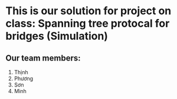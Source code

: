 # This is our solution for project on class: Spanning tree protocal for bridges (Simulation)
## Our team members:
1. Thịnh
2. Phương
3. Sơn
4. Minh
